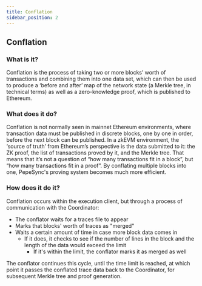 ```yaml
---
title: Conflation
sidebar_position: 2
---
```


## Conflation

### What is it?

Conflation is the process of taking two or more blocks’ worth of transactions and combining them into one data set, which can then be used to produce a ‘before and after’ map of the network state (a Merkle tree, in technical terms) as well as a zero-knowledge proof, which is published to Ethereum.

### What does it do?

Conflation is not normally seen in mainnet Ethereum environments, where transaction data must be published in discrete blocks, one by one in order, before the next block can be published. In a zkEVM environment, the ‘source of truth’ from Ethereum’s perspective is the data submitted to it: the ZK proof, the list of transactions proved by it, and the Merkle tree. That means that it’s not a question of “how many transactions fit in a block”, but “how many transactions fit in a proof”. By conflating multiple blocks into one, PepeSync's proving system becomes much more efficient.

### How does it do it?

Conflation occurs within the execution client, but through a process of communication with the Coordinator:

- The conflator waits for a traces file to appear
- Marks that blocks' worth of traces as "merged"
- Waits a certain amount of time in case more block data comes in
  - If it does, it checks to see if the number of lines in the block and the length of the data would exceed the limit
    - If it's within the limit, the conflator marks it as merged as well

The conflator continues this cycle, until the time limit is reached, at which point it passes the conflated trace data back to the Coordinator, for subsequent Merkle tree and proof generation.
